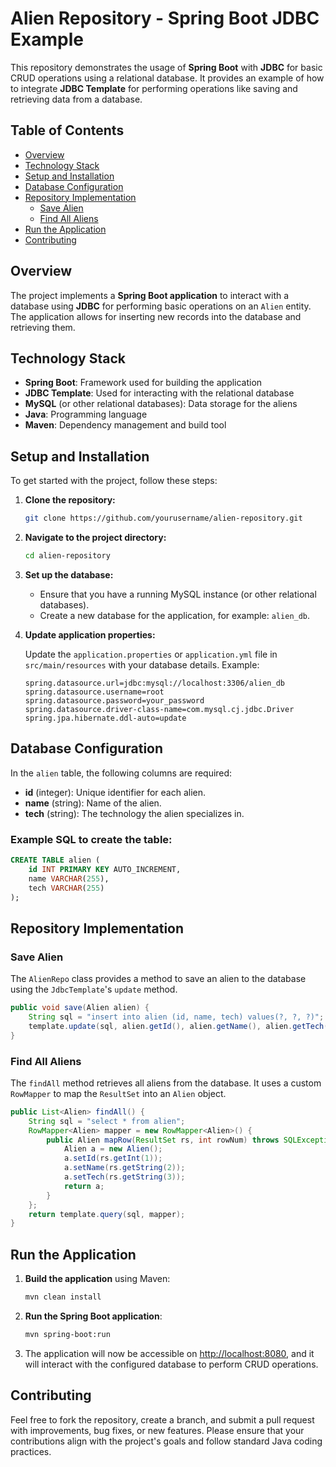 

# Alien Repository - Spring Boot JDBC Example

This repository demonstrates the usage of **Spring Boot** with **JDBC** for basic CRUD operations using a relational database. It provides an example of how to integrate **JDBC Template** for performing operations like saving and retrieving data from a database.

## Table of Contents
- [Overview](#overview)
- [Technology Stack](#technology-stack)
- [Setup and Installation](#setup-and-installation)
- [Database Configuration](#database-configuration)
- [Repository Implementation](#repository-implementation)
  - [Save Alien](#save-alien)
  - [Find All Aliens](#find-all-aliens)
- [Run the Application](#run-the-application)
- [Contributing](#contributing)

## Overview

The project implements a **Spring Boot application** to interact with a database using **JDBC** for performing basic operations on an `Alien` entity. The application allows for inserting new records into the database and retrieving them.

## Technology Stack

- **Spring Boot**: Framework used for building the application
- **JDBC Template**: Used for interacting with the relational database
- **MySQL** (or other relational databases): Data storage for the aliens
- **Java**: Programming language
- **Maven**: Dependency management and build tool

## Setup and Installation

To get started with the project, follow these steps:

1. **Clone the repository:**

   ```bash
   git clone https://github.com/yourusername/alien-repository.git
   ```

2. **Navigate to the project directory:**

   ```bash
   cd alien-repository
   ```

3. **Set up the database:**

   - Ensure that you have a running MySQL instance (or other relational databases).
   - Create a new database for the application, for example: `alien_db`.

4. **Update application properties:**

   Update the `application.properties` or `application.yml` file in `src/main/resources` with your database details. Example:

   ```properties
   spring.datasource.url=jdbc:mysql://localhost:3306/alien_db
   spring.datasource.username=root
   spring.datasource.password=your_password
   spring.datasource.driver-class-name=com.mysql.cj.jdbc.Driver
   spring.jpa.hibernate.ddl-auto=update
   ```

## Database Configuration

In the `alien` table, the following columns are required:

- **id** (integer): Unique identifier for each alien.
- **name** (string): Name of the alien.
- **tech** (string): The technology the alien specializes in.

### Example SQL to create the table:

```sql
CREATE TABLE alien (
    id INT PRIMARY KEY AUTO_INCREMENT,
    name VARCHAR(255),
    tech VARCHAR(255)
);
```

## Repository Implementation

### Save Alien

The `AlienRepo` class provides a method to save an alien to the database using the `JdbcTemplate`'s `update` method.

```java
public void save(Alien alien) {
    String sql = "insert into alien (id, name, tech) values(?, ?, ?)";
    template.update(sql, alien.getId(), alien.getName(), alien.getTech());
}
```

### Find All Aliens

The `findAll` method retrieves all aliens from the database. It uses a custom `RowMapper` to map the `ResultSet` into an `Alien` object.

```java
public List<Alien> findAll() {
    String sql = "select * from alien";
    RowMapper<Alien> mapper = new RowMapper<Alien>() {
        public Alien mapRow(ResultSet rs, int rowNum) throws SQLException {
            Alien a = new Alien();
            a.setId(rs.getInt(1));
            a.setName(rs.getString(2));
            a.setTech(rs.getString(3));
            return a;
        }
    };
    return template.query(sql, mapper);
}
```

## Run the Application

1. **Build the application** using Maven:

   ```bash
   mvn clean install
   ```

2. **Run the Spring Boot application**:

   ```bash
   mvn spring-boot:run
   ```

3. The application will now be accessible on [http://localhost:8080](http://localhost:8080), and it will interact with the configured database to perform CRUD operations.

## Contributing

Feel free to fork the repository, create a branch, and submit a pull request with improvements, bug fixes, or new features. Please ensure that your contributions align with the project's goals and follow standard Java coding practices.

